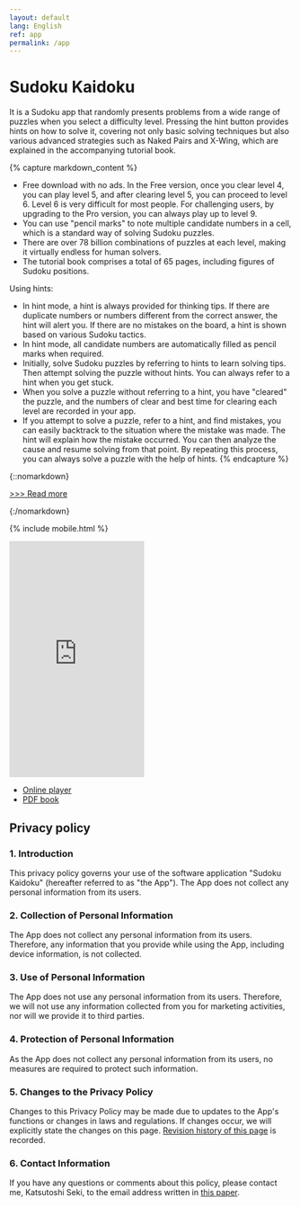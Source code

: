 ```yaml
---
layout: default
lang: English
ref: app
permalink: /app
---
```

# Sudoku Kaidoku
It is a Sudoku app that randomly presents problems from a wide range of puzzles when you select a difficulty level. Pressing the hint button provides hints on how to solve it, covering not only basic solving techniques but also various advanced strategies such as Naked Pairs and X-Wing, which are explained in the accompanying tutorial book.

{% capture markdown_content %}
- Free download with no ads. In the Free version, once you clear level 4, you can play level 5, and after clearing level 5, you can proceed to level 6. Level 6 is very difficult for most people. For challenging users, by upgrading to the Pro version, you can always play up to level 9.
- You can use "pencil marks" to note multiple candidate numbers in a cell, which is a standard way of solving Sudoku puzzles.
- There are over 78 billion combinations of puzzles at each level, making it virtually endless for human solvers.
- The tutorial book comprises a total of 65 pages, including figures of Sudoku positions.

Using hints:
- In hint mode, a hint is always provided for thinking tips. If there are duplicate numbers or numbers different from the correct answer, the hint will alert you. If there are no mistakes on the board, a hint is shown based on various Sudoku tactics.
- In hint mode, all candidate numbers are automatically filled as pencil marks when required.
- Initially, solve Sudoku puzzles by referring to hints to learn solving tips. Then attempt solving the puzzle without hints. You can always refer to a hint when you get stuck.
- When you solve a puzzle without referring to a hint, you have "cleared" the puzzle, and the numbers of clear and best time for clearing each level are recorded in your app.
- If you attempt to solve a puzzle, refer to a hint, and find mistakes, you can easily backtrack to the situation where the mistake was made. The hint will explain how the mistake occurred. You can then analyze the cause and resume solving from that point. By repeating this process, you can always solve a puzzle with the help of hints.
{% endcapture %}

{::nomarkdown}
<script>
function showMore(btn) {
   var targetId = btn.getAttribute("href").slice(1);
   document.getElementById(targetId).style.display = "block";
   btn.parentNode.style.display = "none";
   return false;
}
</script>
<p><a href="#readmore1" onclick="return showMore(this);">&gt;&gt;&gt; Read more</a></p>
<div id="readmore1" style="display: none";>
{:/nomarkdown}
{{ markdown_content | markdownify }}
{::nomarkdown}</div>{:/nomarkdown}

{% include mobile.html %}

<iframe width="240" height="420" src="https://www.youtube.com/embed/CaXOoZ05Rk0" title="Sudoku app" frameborder="0" allow="accelerometer; autoplay; clipboard-write; encrypted-media; gyroscope; picture-in-picture; web-share" allowfullscreen></iframe>

- [Online player](sudoku)
- [PDF book](book)

## Privacy policy

### 1. Introduction
This privacy policy governs your use of the software application "Sudoku Kaidoku" (hereafter referred to as "the App"). The App does not collect any personal information from its users.

### 2. Collection of Personal Information
The App does not collect any personal information from its users. Therefore, any information that you provide while using the App, including device information, is not collected.

### 3. Use of Personal Information
The App does not use any personal information from its users. Therefore, we will not use any information collected from you for marketing activities, nor will we provide it to third parties.

### 4. Protection of Personal Information
As the App does not collect any personal information from its users, no measures are required to protect such information.

### 5. Changes to the Privacy Policy
Changes to this Privacy Policy may be made due to updates to the App's functions or changes in laws and regulations. If changes occur, we will explicitly state the changes on this page. [Revision history of this page](https://github.com/sekika/kaidoku/commits/master/docs/app.md) is recorded.

### 6. Contact Information
If you have any questions or comments about this policy, please contact me, Katsutoshi Seki, to the email address written in [this paper](https://doi.org/10.2478/johh-2022-0039).
